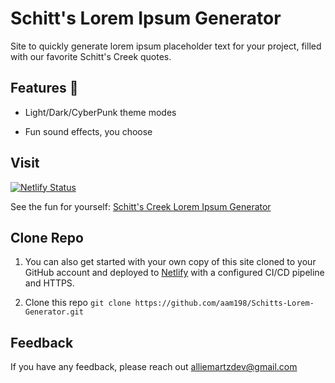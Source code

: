 
# Schitt's Lorem Ipsum Generator

Site to quickly generate lorem ipsum placeholder text for your project, filled with our favorite Schitt's Creek quotes.

## Features  🎉

- Light/Dark/CyberPunk theme modes

- Fun sound effects, you choose

## Visit

[![Netlify Status](https://api.netlify.com/api/v1/badges/f6dbaeac-7487-4c29-935f-65a28665c5fc/deploy-status)](https://app.netlify.com/sites/schitt-ipsum/deploys)

See the fun for yourself: [Schitt's Creek Lorem Ipsum Generator](https://schitt-ipsum.netlify.app/)

## Clone Repo

1. You can also get started with your own copy of this site cloned to your GitHub account and deployed to [Netlify](http://netlify.com/) with a configured CI/CD pipeline and HTTPS.

2. Clone this repo `git clone https://github.com/aam198/Schitts-Lorem-Generator.git`

## Feedback  

If you have any feedback, please reach out alliemartzdev@gmail.com
